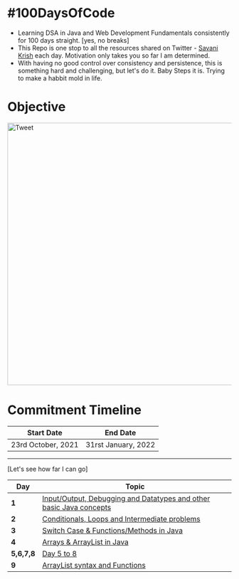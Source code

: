 # #100DaysOfCode

- Learning DSA in Java and Web Development Fundamentals consistently for 100 days straight. [yes, no breaks]
- This Repo is one stop to all the resources shared on Twitter - [Savani Krish](https://twitter.com/savani_krrish) each day. Motivation only takes you so far I am determined.
- With having no good control over consistency and persistence, this is something hard and challenging, but let's do it. Baby Steps it is. Trying to make a habbit mold in life.

# Objective

<img width="590" alt="Tweet" src="https://user-images.githubusercontent.com/74283604/135795369-646ea920-ec9a-48cb-ab3c-94e68fdf7359.png">


# Commitment Timeline 


| Start Date  | End Date    |
| ----------- | ----------- |
| 23rd October, 2021 | 31rst January, 2022 |

---
[Let's see how far I can go]

Day | Topic
--- | ---
**1** |  [Input/Output, Debugging and Datatypes and other basic Java concepts](/Days/Day1.md)
**2** |  [Conditionals, Loops and Intermediate problems](/Days/Day2.md)
**3** |  [Switch Case & Functions/Methods in Java](/Days/Day3.md)
**4** |  [Arrays & ArrayList in Java](/Days/Day4.md)
**5,6,7,8** |  [Day 5 to 8](/Days/Day5to8.md)
**9** |  [ArrayList syntax and Functions](/Days/Day9.md)



